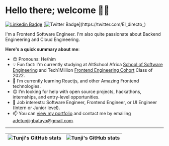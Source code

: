 # Hello there; welcome 👋🏾

[![Linkedin Badge](https://img.shields.io/badge/-adetunjiigbatayo-blue?style=for-the-badge&logo=Linkedin&logoColor=white&link=https://www.linkedin.com/in/adetunji-igbatayo-0a059416b)](https://www.linkedin.com/in/adetunji-igbatayo-0a059416b) [![Twitter Badge](https://img.shields.io/badge/-@El_directo_-1ca0f1?style=for-the-badge&logo=twitter&logoColor=white&link=https://twitter.com/El_directo_)](https://twitter.com/El_directo_)

I'm a Frontend Software Engineer. I'm also quite passionate about Backend Engineering and Cloud Engineering.

**Here's a quick summary about me**:

- 😊 Pronouns: He/him
- 💡 Fun fact: I'm currently studying at AltSchool Africa [School of Software Engineering](https://altschoolafrica.com/schools/engineering) and Tech1Million [Frontend Engineering Cohort](https://app.tech1m.com) Class of 2022.
- 🌱 I’m currently learning Reactjs, and other Amazing Frontend technologies.
- 😊 I’m looking for help with open source projects, hackathons, internships, and entry-level opportunities.
- 💼 Job interests: Software Engineer, Frontend Engineer, or UI Engineer (Intern or Junior level).
- 📫 You can [view my portfolio](https://tunji-portfolio.netlify.app/) and contact me by emailing adetunjiigbatayo@gmail.com.

---

| <img align="center" src="https://github-readme-stats.vercel.app/api?username=tunjidev&show_icons=true&include_all_commits=true&hide_border=true" alt="Tunji's GitHub stats" /> | <img align="center" src="https://github-readme-stats.vercel.app/api/top-langs/?username=tunjidev&langs_count=8&layout=compact&hide_border=true" alt="Tunji's GitHub stats" /> |
| ------------- | ------------- |
